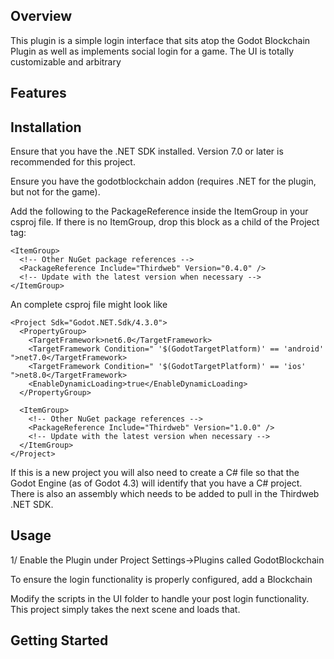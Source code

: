 ## Overview

This plugin is a simple login interface that sits atop the Godot Blockchain Plugin as well
as implements social login for a game. The UI is totally customizable and arbitrary

## Features


## Installation

Ensure that you have the .NET SDK installed. Version 7.0 or later is recommended for this project.

Ensure you have the godotblockchain addon (requires .NET for the plugin, but not for the game).

Add the following to the PackageReference inside the ItemGroup in your csproj file. If there is no ItemGroup, drop this block as a child of the Project tag:

```
<ItemGroup>
  <!-- Other NuGet package references -->
  <PackageReference Include="Thirdweb" Version="0.4.0" />
  <!-- Update with the latest version when necessary -->
</ItemGroup>
```

An complete csproj file might look like
```
<Project Sdk="Godot.NET.Sdk/4.3.0">
  <PropertyGroup>
	<TargetFramework>net6.0</TargetFramework>
	<TargetFramework Condition=" '$(GodotTargetPlatform)' == 'android' ">net7.0</TargetFramework>
	<TargetFramework Condition=" '$(GodotTargetPlatform)' == 'ios' ">net8.0</TargetFramework>
	<EnableDynamicLoading>true</EnableDynamicLoading>
  </PropertyGroup>

  <ItemGroup>
	<!-- Other NuGet package references -->
	<PackageReference Include="Thirdweb" Version="1.0.0" />
	<!-- Update with the latest version when necessary -->
  </ItemGroup>
</Project>
```

If this is a new project you will also need to create a C# file so that the Godot Engine (as of Godot 4.3) will identify that you have a C# project. There is also an assembly which 
needs to be added to pull in the Thirdweb .NET SDK.

## Usage

1/ Enable the Plugin under Project Settings->Plugins called GodotBlockchain

To ensure the login functionality is properly configured, add a Blockchain

Modify the scripts in the UI folder to handle your post login functionality. This project simply takes the next scene and loads that.

## Getting Started
